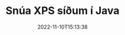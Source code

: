 ---
############################# Static ############################
layout: "auto-gen-merger"
date: 2022-11-10T15:13:38
draft: false
otherformats: pdf tex epub

############################# Head ############################
head_title: "Snúa XPS síðum í Java – Snúa í 90, 180, 270 horn"
head_description: "Snúðu tilteknum eða öllum skjalasíðum í XPS skrá með 90, 180, 270 snúningshorni með því að nota forritaskil skjalasamruna."

############################# Header ############################
title: "Snúa XPS síðum í Java"
description: "Snúðu XPS síðum með nokkrum línum af Java kóða."
bg_image: "https://cms.admin.containerize.com/templates/aspose/App_Themes/V3/images/bg/header1.png"
bg_overlay: false
button:
    enable: true
    icon: "fas fa-arrow-down"
    label: "Sækja ókeypis prufuáskrift"
    link: "https://downloads.groupdocs.com/merger/java"

############################# SubMenu ############################
submenu:
    enable: true

    left:
        img_alt: "GroupDocs.Merger for Java"
        image: "https://cms.admin.containerize.com/templates/groupdocs/images/product-logos/90x90-noborder/groupdocs-merger-java.png"
        product: "GroupDocs.Merger"
        platform: "Java"

    middle:
        button:

            # button loop
            - link: "https://apireference.groupdocs.com/merger/java"
              text: "API tilvísun"

            # button loop
            - link: "https://github.com/groupdocs-merger"
              text: "Dæmi um kóða"

            # button loop
            - link: "https://products.groupdocs.app/merger/family"
              text: "Sýningar í beinni"

            # button loop
            - link: "https://purchase.groupdocs.com/pricing/merger/java"
              text: "Verðlag"

    right:
        link_download: "https://downloads.groupdocs.com/merger"
        link_learn: "https://docs.groupdocs.com/merger/java"
        link_buy: "https://purchase.groupdocs.com"

############################# About ############################
about:
    enable: true
    title: "Um GroupDocs.Merger for Java API"
    content: |
        [GroupDocs.Merger for Java](/is/merger/java/) býður upp á einfalda lausn til að sameinast á öruggan hátt og skipta á milli margra skjalasniða, þar á meðal PDF, Microsoft Office (Word, Excel, PowerPoint , OneNote), OpenDocument, HTML, myndir og mörg önnur innan Java forrita. Með því að bæta við örfáum línum af kóðanum skaltu framkvæma nokkrar skjalaaðgerðir eins og færa, fjarlægja, snúa, skipta um, draga út eða breyta stefnu síðna innan skjalanna. Skjalasamruna API styður einnig forskoðun skjalasíður sem mynd til að greina skjalabyggingu, snið og innihald á síðunni.
        
        GroupDocs.Merger API er rétti kosturinn fyrir fyrirtækjalausnir sem þarfnast aðgerða til að snúa skráarsíðu. Þessi API eru vel studd á öllum helstu stýrikerfum og kerfum þar á meðal J2SE 7.0 (1.7), J2SE 8.0 (1.8), Java 10.

############################# Steps ############################
steps:
    enable: true
    title_left: "Snúa XPS skráarsíðum í Java"
    content_left: |
        [GroupDocs.Merger for Java](/is/merger/java/) auðveldar Java forriturum að snúa einhverjum ákveðnum eða öllum síðum innan XPS skráar í 90 , 180 eða 270 snúningshorn með því að útfæra nokkur auðveld skref.
        
        * Frumstilla **RotateOptions** með viðeigandi snúningshorni og blaðsíðunúmerum.
        * Búðu til nýtt tilvik af **Merger** og sendu frumskjalsslóð sem byggingarbreytu.
        * Hringdu í **rotatePages** og sendu **RotateOptions** hlutinn.
        * Hringdu í **Save** og tilgreindu skráarslóðina til að vista skjalið sem myndast.

    title_right: "kerfis kröfur"
    content_right: |
        GroupDocs.Merger for Java API eru studd á öllum helstu kerfum og stýrikerfum. Áður en þú keyrir kóðann hér að neðan skaltu ganga úr skugga um að þú hafir eftirfarandi forsendur uppsettar á kerfinu þínu.

        * Stýrikerfi: Microsoft Windows, Linux, MacOS
        * Þróunarumhverfi: NetBeans, IntelliJ IDEA, Eclipse
        * Rammar: J2SE 7.0 (1.7), J2SE 8.0 (1.8), Java 10
        * Sæktu nýjustu útgáfuna af GroupDocs.Merger for Java frá [Maven](https://repository.groupdocs.com/webapp/#/artifacts/browse/tree/General/repo/com/groupdocs/groupdocs-merger)
         
    code: |
     {{% merger/additional-styles %}}
     {{< merger/code-merger title="Hvernig á að snúa XPS skráarsíðum með því að nota Java dæmikóða">}}

        ```java    
        // Snúðu XPS skráarsíðum með því að nota GroupDocs.Merger API
        // Frumstilla RotateOptions flokkinn til að tilgreina snúningshorn og blaðsíðunúmer til að snúa
        RotateOptions rotateOptions = new RotateOptions(RotateMode.Rotate180, new int[] { 2, 3 });

        // Staðfestu samruna með inntaksskjali XPS
        Merger merger = new Merger("input.xps");

        // Hringdu í rotatePages aðferðina og sendu RotateOptions hlutinn til hennar
        merger.rotatePages(rotateOptions);
    
        // Hringdu í vistunaraðferðina og sendu viðeigandi skráarslóð til að vista úttaksskjalið
        merger.save("output.xps");
        ```
     {{< /merger/code-merger >}}

############################# Demos ############################
demos:
    enable: true
    title: "Sýningar í beinni - Snúa XPS skráarsíðum á netinu"
    content: |
       Snúðu XPS skráarsíðum núna með því að fara á [GroupDocs.Merger Live Demos](https://products.groupdocs.app/splitter/rotate-pages/xps) vefsíðu.
       Lifandi kynningin hefur eftirfarandi kosti.
        
############################# About Formats ############################
about_formats:
    enable: true

############################# More Formats ############################
more_formats:
    enable: true
    title: "Snúa síðum af öðrum skjalasniðum"
    content: |
        Java skjöl sameining og skipt API fyrir skráarsnið og myndir. Snúðu sumum af vinsælustu skráarsniðunum eins og fram kemur hér að neðan.

############################# Back to top ###############################
back_to_top:
    enable: true
---